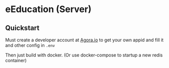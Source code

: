 # eEducation (Server)

## Quickstart

Must create a developer account at [Agora.io](https://dashboard.agora.io/signin) to get your own appid and fill it and other config in `.env`

Then just build with docker. (Or use docker-compose to startup a new redis container)
